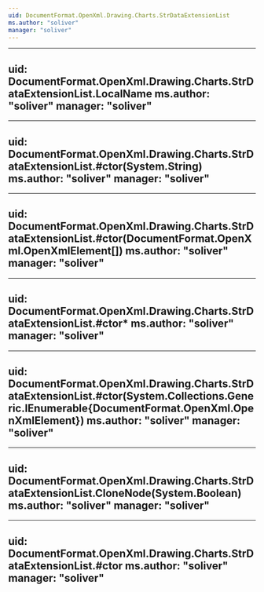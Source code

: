 ```yaml
---
uid: DocumentFormat.OpenXml.Drawing.Charts.StrDataExtensionList
ms.author: "soliver"
manager: "soliver"
---
```


---
uid: DocumentFormat.OpenXml.Drawing.Charts.StrDataExtensionList.LocalName
ms.author: "soliver"
manager: "soliver"
---

---
uid: DocumentFormat.OpenXml.Drawing.Charts.StrDataExtensionList.#ctor(System.String)
ms.author: "soliver"
manager: "soliver"
---

---
uid: DocumentFormat.OpenXml.Drawing.Charts.StrDataExtensionList.#ctor(DocumentFormat.OpenXml.OpenXmlElement[])
ms.author: "soliver"
manager: "soliver"
---

---
uid: DocumentFormat.OpenXml.Drawing.Charts.StrDataExtensionList.#ctor*
ms.author: "soliver"
manager: "soliver"
---

---
uid: DocumentFormat.OpenXml.Drawing.Charts.StrDataExtensionList.#ctor(System.Collections.Generic.IEnumerable{DocumentFormat.OpenXml.OpenXmlElement})
ms.author: "soliver"
manager: "soliver"
---

---
uid: DocumentFormat.OpenXml.Drawing.Charts.StrDataExtensionList.CloneNode(System.Boolean)
ms.author: "soliver"
manager: "soliver"
---

---
uid: DocumentFormat.OpenXml.Drawing.Charts.StrDataExtensionList.#ctor
ms.author: "soliver"
manager: "soliver"
---
